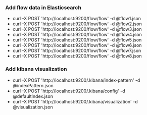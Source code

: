### Add flow data in Elasticsearch

+ curl -X POST 'http://localhost:9200/flow/flow' -d @flow1.json
+ curl -X POST 'http://localhost:9200/flow/flow' -d @flow2.json
+ curl -X POST 'http://localhost:9200/flow/flow' -d @flow3.json
+ curl -X POST 'http://localhost:9200/flow/flow' -d @flow4.json
+ curl -X POST 'http://localhost:9200/flow/flow' -d @flow5.json
+ curl -X POST 'http://localhost:9200/flow/flow' -d @flow6.json
+ curl -X POST 'http://localhost:9200/flow/flow' -d @flow7.json
+ curl -X POST 'http://localhost:9200/flow/flow' -d @flow8.json

### Add kibana visualization


+ curl -X POST 'http://localhost:9200/.kibana/index-pattern' -d @indexPattern.json
+ curl -X POST 'http://localhost:9200/.kibana/config' -d @defaultIndex.json
+ curl -X POST 'http://localhost:9200/.kibana/visualization' -d @visualization.json



